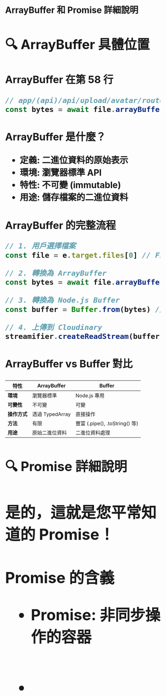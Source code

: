 # ArrayBuffer 和 Promise<Object> 詳細說明

## 🔍 ArrayBuffer 具體位置

### **ArrayBuffer 在第 58 行**
```javascript
// app/(api)/api/upload/avatar/route.js 第 58 行
const bytes = await file.arrayBuffer() // ← ArrayBuffer 在這裡
```

### **ArrayBuffer 是什麼？**
- **定義**: 二進位資料的原始表示
- **環境**: 瀏覽器標準 API
- **特性**: 不可變 (immutable)
- **用途**: 儲存檔案的二進位資料

### **ArrayBuffer 的完整流程**
```javascript
// 1. 用戶選擇檔案
const file = e.target.files[0] // File 物件

// 2. 轉換為 ArrayBuffer
const bytes = await file.arrayBuffer() // ← 這裡是 ArrayBuffer

// 3. 轉換為 Node.js Buffer
const buffer = Buffer.from(bytes) // ← 將 ArrayBuffer 轉為 Buffer

// 4. 上傳到 Cloudinary
streamifier.createReadStream(buffer).pipe(uploadStream)
```

### **ArrayBuffer vs Buffer 對比**
| 特性 | ArrayBuffer | Buffer |
|------|-------------|--------|
| **環境** | 瀏覽器標準 | Node.js 專用 |
| **可變性** | 不可變 | 可變 |
| **操作方式** | 透過 TypedArray | 直接操作 |
| **方法** | 有限 | 豐富 (.pipe(), .toString() 等) |
| **用途** | 原始二進位資料 | 二進位資料處理 |

## 🔍 Promise<Object> 詳細說明

### **是的，這就是您平常知道的 Promise！**

### **Promise<Object> 的含義**
- **Promise**: 非同步操作的容器
- **<Object>**: TypeScript 泛型，表示 Promise 成功時回傳 Object 類型
- **等同於**: `Promise.resolve({...})` 或 `new Promise((resolve) => resolve({...}))`

### **Promise<Object> 的使用方式**

#### 方式 1: async/await
```javascript
const result = await deleteImage('image_id')
// result 是 Object 類型
console.log(result) // { result: "ok", ... }
```

#### 方式 2: .then()
```javascript
deleteImage('image_id').then(result => {
  // result 是 Object 類型
  console.log(result) // { result: "ok", ... }
})
```

### **Promise<Object> 的實際範例**

#### 在 lib/cloudinary.js 中：
```javascript
export async function deleteImage(publicId) {
  try {
    const result = await cloudinary.uploader.destroy(publicId)
    // result 是 Object，例如: { result: "ok" }
    return result // 回傳 Promise<Object>
  } catch (error) {
    throw error // 回傳 Promise<Error>
  }
}
```

#### 在其他地方使用：
```javascript
// 使用 async/await
const deleteResult = await deleteImage('avatars/user_123')
console.log(deleteResult) // { result: "ok" }

// 使用 .then()
deleteImage('avatars/user_123').then(result => {
  console.log(result) // { result: "ok" }
}).catch(error => {
  console.error(error) // 錯誤處理
})
```

## 📊 完整的資料轉換流程

```
用戶選擇檔案
    ↓
File 物件 (瀏覽器)
    ↓ file.arrayBuffer()
ArrayBuffer (二進位資料) ← 第 58 行
    ↓ Buffer.from()
Buffer (Node.js 二進位物件)
    ↓ streamifier.createReadStream()
Readable Stream
    ↓ .pipe()
Cloudinary Upload Stream
    ↓ 上傳完成
Promise<Object> ← 回傳結果
    ↓ await 或 .then()
Object (結果資料)
```

## 💡 關鍵概念總結

### **ArrayBuffer**
- **位置**: `const bytes = await file.arrayBuffer()` (第 58 行)
- **作用**: 將 File 物件轉換為二進位資料
- **特性**: 瀏覽器標準，不可變

### **Promise<Object>**
- **含義**: 就是您平常知道的 Promise
- **<Object>**: 表示成功時回傳 Object 類型
- **使用**: `await` 或 `.then()` 都可以

### **為什麼需要這些轉換？**
1. **File → ArrayBuffer**: 瀏覽器 API 需要
2. **ArrayBuffer → Buffer**: Node.js API 需要
3. **Promise<Object>**: 非同步操作的回傳格式

## 🎯 實際測試

當您上傳圖片時，可以在 Console 中看到：
```javascript
// ArrayBuffer 的資訊
console.log('bytes:', bytes) // ArrayBuffer { byteLength: 12345 }

// Promise<Object> 的結果
console.log('uploadResult:', uploadResult) // { public_id: "...", secure_url: "..." }
```

這些都是您平常熟悉的 JavaScript 概念，只是在不同環境中的應用！




